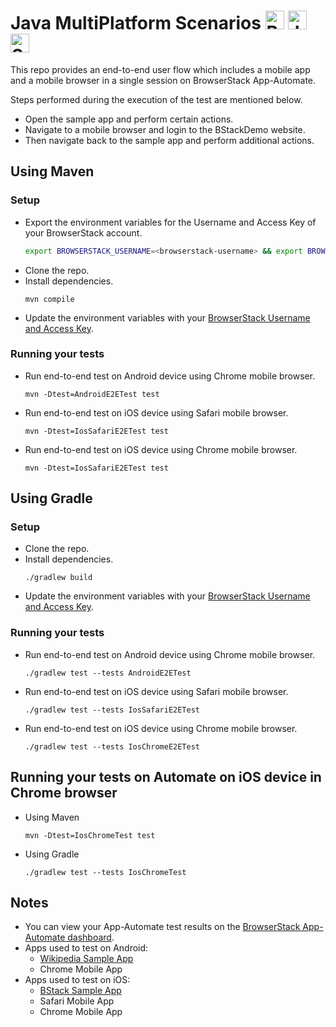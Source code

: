 # Java MultiPlatform Scenarios <a href="https://www.browserstack.com/"><img src="https://www.vectorlogo.zone/logos/browserstack/browserstack-icon.svg" alt="BrowserStack" height="30"/></a> <a href="https://java.com"><img src="https://www.vectorlogo.zone/logos/java/java-icon.svg" alt="Java" height="30" /></a> <a href="https://www.selenium.dev/"><img src="https://seeklogo.com/images/S/selenium-logo-DB9103D7CF-seeklogo.com.png" alt="Selenium" height="30" /></a>

This repo provides an end-to-end user flow which includes a mobile app and a mobile browser in a single session on BrowserStack App-Automate. 

Steps performed during the execution of the test are mentioned below.

- Open the sample app and perform certain actions.
- Navigate to a mobile browser and login to the BStackDemo website.
- Then navigate back to the sample app and perform additional actions.

## Using Maven

### Setup

- Export the environment variables for the Username and Access Key of your BrowserStack account.
  ```sh
  export BROWSERSTACK_USERNAME=<browserstack-username> && export BROWSERSTACK_ACCESS_KEY=<browserstack-access-key>
  ```
- Clone the repo.
- Install dependencies.
  ```
  mvn compile
  ```
- Update the environment variables with your [BrowserStack Username and Access Key](https://www.browserstack.com/accounts/settings).

### Running your tests

- Run end-to-end test on Android device using Chrome mobile browser.
  ```
  mvn -Dtest=AndroidE2ETest test
  ```

- Run end-to-end test on iOS device using Safari mobile browser.
  ```
  mvn -Dtest=IosSafariE2ETest test
  ```

- Run end-to-end test on iOS device using Chrome mobile browser.
  ```
  mvn -Dtest=IosSafariE2ETest test
  ```

## Using Gradle

### Setup

- Clone the repo.
- Install dependencies.
  ```
  ./gradlew build
  ```
- Update the environment variables with your [BrowserStack Username and Access Key](https://www.browserstack.com/accounts/settings).

### Running your tests

- Run end-to-end test on Android device using Chrome mobile browser.
  ```
  ./gradlew test --tests AndroidE2ETest
  ```

- Run end-to-end test on iOS device using Safari mobile browser.
  ```
  ./gradlew test --tests IosSafariE2ETest
  ```

- Run end-to-end test on iOS device using Chrome mobile browser.
  ```
  ./gradlew test --tests IosChromeE2ETest
  ```

## Running your tests on Automate on iOS device in Chrome browser

- Using Maven
  ```
  mvn -Dtest=IosChromeTest test
  ```

- Using Gradle
  ```
  ./gradlew test --tests IosChromeTest
  ```

## Notes
- You can view your App-Automate test results on the [BrowserStack App-Automate dashboard](https://app-automate.browserstack.com/).
- Apps used to test on Android:
    - [Wikipedia Sample App](https://www.browserstack.com/app-automate/sample-apps/android/WikipediaSample.apk)
    - Chrome Mobile App
- Apps used to test on iOS:
    - [BStack Sample App](https://www.browserstack.com/app-automate/sample-apps/ios/BStackSampleApp.ipa)
    - Safari Mobile App
    - Chrome Mobile App
